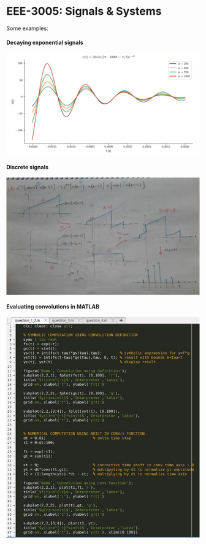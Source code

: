 # EEE-3005: Signals & Systems

Some examples:

#### Decaying exponential signals

<div align="center">
    <img width="1000" src="./images/decaying exponential.jpg">
</div>


#### Discrete signals

<div align="center">
    <img width="900" src="./images/discrete signal.jpg">
</div>


#### Evaluating convolutions in MATLAB

<div align="center">
    <img width="600" src="./images/convolution in matlab.jpg">
</div>







